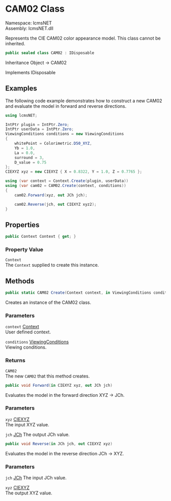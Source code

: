 # CAM02 Class

Namespace: lcmsNET  
Assembly: lcmsNET.dll

Represents the CIE CAM02 color appearance model. This class cannot be inherited.

```csharp
public sealed class CAM02 : IDisposable
```

Inheritance Object → CAM02

Implements IDisposable

## Examples

The following code example demonstrates how to construct a new CAM02 and evaluate the model in forward and reverse directions.

```csharp
using lcmsNET;

IntPtr plugin = IntPtr.Zero;
IntPtr userData = IntPtr.Zero;
ViewingConditions conditions = new ViewingConditions
{
    whitePoint = Colorimetric.D50_XYZ,
    Yb = 1.0,
    La = 0.0,
    surround = 3,
    D_value = 0.75
};
CIEXYZ xyz = new CIEXYZ { X = 0.8322, Y = 1.0, Z = 0.7765 };

using (var context = Context.Create(plugin, userData))
using (var cam02 = CAM02.Create(context, conditions))
{
    cam02.Forward(xyz, out JCh jch);

    cam02.Reverse(jch, out CIEXYZ xyz2);
}
```

## Properties

```csharp
public Context Context { get; }
```

### Property Value

`Context`  
The `Context` supplied to create this instance.

## Methods

```csharp
public static CAM02 Create(Context context, in ViewingConditions conditions)
```

Creates an instance of the CAM02 class.

### Parameters

`context` [Context](/docs/Context)  
User defined context.

`conditions` [ViewingConditions](/docs/ViewingConditions)  
Viewing conditions.

### Returns

`CAM02`  
The new `CAM02` that this method creates.

```csharp
public void Forward(in CIEXYZ xyz, out JCh jch)
```

Evaluates the model in the forward direction XYZ → JCh.

### Parameters

`xyz` [CIEXYZ](/docs/CIEXYZ)  
The input XYZ value.

`jch` [JCh](/docs/JCh)
The output JCh value.

```csharp
public void Reverse(in JCh jch, out CIEXYZ xyz)
```

Evaluates the model in the reverse direction JCh → XYZ.

### Parameters

`jch` [JCh](/docs/JCh)
The input JCh value.

`xyz` [CIEXYZ](/docs/CIEXYZ)  
The output XYZ value.